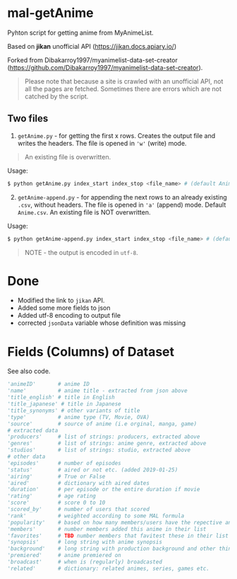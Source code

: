 # mal-getAnime
Pyhton script for getting anime from MyAnimeList.

Based on **jikan** unofficial API (https://jikan.docs.apiary.io/) 

Forked from Dibakarroy1997/myanimelist-data-set-creator (https://github.com/Dibakarroy1997/myanimelist-data-set-creator).

>Please note that because a site is crawled with an unofficial API, not all the pages are fetched. Sometimes there are errors which are not catched by the script.

## Two files
1. `getAnime.py` - for getting the first x rows. Creates the output file and writes the headers. The file is opened in `'w'` (write) mode. 
> An existing file is overwritten.

Usage:
```bash
$ python getAnime.py index_start index_stop <file_name> # (default Anime.csv>)
```


2. `getAnime-append.py` - for appending the next rows to an already existing `.csv`, without headers. The file is opened in `'a'` (append) mode. Default `Anime.csv`. An existing file is NOT overwritten.


Usage:
```bash
$ python getAnime-append.py index_start index_stop <file_name> # (default Anime.csv>)
```
> NOTE - the output is encoded in `utf-8`.

# Done
* Modified the link to `jikan` API.
* Added some more fields to json
* Added utf-8 encoding to output file
* corrected `jsonData` variable whose definition was missing

# Fields (Columns) of Dataset

See also code.
 
```python
'animeID'       # anime ID
'name'          # anime title - extracted from json above
'title_english' # title in English
'title_japanese' # title in Japanese
'title_synonyms' # other variants of title
'type'          # anime type (TV, Movie, OVA)
'source'        # source of anime (i.e orginal, manga, game)
# extracted data
'producers'     # list of strings: producers, extracted above
'genres'        # list of strings: anime genre, extracted above
'studios'       # list of strings: studio, extracted above
# other data
'episodes'      # number of episodes
'status'        # aired or not etc. (added 2019-01-25)
'airing'        # True or False
'aired'         # dictionary with aired dates
'duration'      # per episode or the entire duration if movie
'rating'        # age rating
'score'         # score 0 to 10
'scored_by'     # number of users that scored
'rank'          # weighted according to some MAL formula
'popularity'    # based on how many members/users have the repective anime in their list
'members'       # number members added this anime in their list
'favorites'     # TBD number members that favitest these in their list
'synopsis'      # long string with anime synopsis
'background'    # long string with production background and other things
'premiered'     # anime premiered on
'broadcast'     # when is (regularly) broadcasted
'related'       # dictionary: related animes, series, games etc.
```

